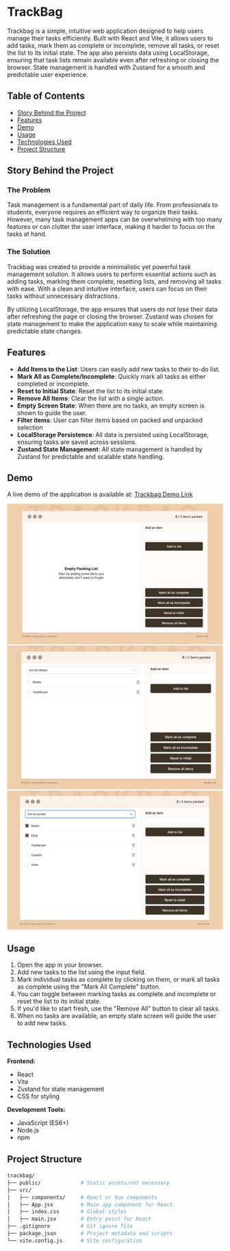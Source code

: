 # TrackBag

Trackbag is a simple, intuitive web application designed to help users manage their tasks efficiently. Built with React and Vite, it allows users to add tasks, mark them as complete or incomplete, remove all tasks, or reset the list to its initial state. The app also persists data using LocalStorage, ensuring that task lists remain available even after refreshing or closing the browser. State management is handled with Zustand for a smooth and predictable user experience.

## Table of Contents

- [Story Behind the Project](#story-behind-the-project)
- [Features](#features)
- [Demo](#demo)
- [Usage](#usage)
- [Technologies Used](#technologies-used)
- [Project Structure](#project-structure)

## Story Behind the Project

### The Problem

Task management is a fundamental part of daily life.
From professionals to students, everyone requires an efficient way to organize their tasks.
However, many task management apps can be overwhelming with too many features or can clutter the user interface,
making it harder to focus on the tasks at hand.

### The Solution

Trackbag was created to provide a minimalistic yet powerful task management solution.
It allows users to perform essential actions such as adding tasks, marking them complete, resetting lists,
and removing all tasks with ease.
With a clean and intuitive interface, users can focus on their tasks without unnecessary distractions.

By utilizing LocalStorage,
the app ensures that users do not lose their data after refreshing the page or closing the browser.
Zustand was chosen for state management
to make the application easy to scale while maintaining predictable state changes.

## Features

- **Add Items to the List**: Users can easily add new tasks to their to-do list.
- **Mark All as Complete/Incomplete**: Quickly mark all tasks as either completed or incomplete.
- **Reset to Initial State**: Reset the list to its initial state.
- **Remove All Items**: Clear the list with a single action.
- **Empty Screen State**: When there are no tasks, an empty screen is shown to guide the user.
- **Filter items**: User can filter items based on packed and unpacked selection
- **LocalStorage Persistence**: All data is persisted using LocalStorage, ensuring tasks are saved across sessions.
- **Zustand State Management**: All state management is handled by Zustand for predictable and scalable state handling.

## Demo

A live demo of the application is available at: [Trackbag Demo Link](https://trackbag-web-application.vercel.app/)

![Trackbag Screenshot](./src/public/img/img3.png)
![Trackbag Screenshot](./src/public/img/img2.png)
![Trackbag Screenshot](./src/public/img/img1.png)

## Usage

1. Open the app in your browser.
2. Add new tasks to the list using the input field.
3. Mark individual tasks as complete by clicking on them, or mark all tasks as complete using the "Mark All Complete" button.
4. You can toggle between marking tasks as complete and incomplete or reset the list to its initial state.
5. If you'd like to start fresh, use the "Remove All" button to clear all tasks.
6. When no tasks are available, an empty state screen will guide the user to add new tasks.

## Technologies Used

**Frontend:**
- React
- Vite
- Zustand for state management
- CSS for styling

**Development Tools:**
- JavaScript (ES6+)
- Node.js
- npm

## Project Structure
```bash
trackbag/
├── public/             # Static assets/not necessary
├── src/
│   ├── components/     # React or Vue components
│   ├── App.jsx         # Main app component for React
│   ├── index.css       # Global styles
│   ├── main.jsx        # Entry point for React
├── .gitignore          # Git ignore file
├── package.json        # Project metadata and scripts
└── vite.config.js      # Vite configuration
```
